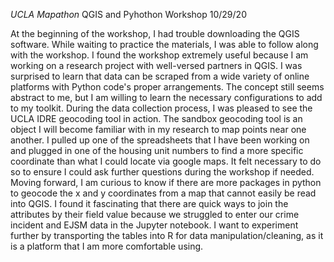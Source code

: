 _UCLA Mapathon_
QGIS and Pyhothon Workshop 10/29/20

At the beginning of the workshop, I had trouble downloading the QGIS software. While waiting to practice the materials, I was able to follow along with the workshop. I found the workshop extremely useful because I am working on a research project with well-versed partners in QGIS. I was surprised to learn that data can be scraped from a wide variety of online platforms with Python code's proper arrangements. The concept still seems abstract to me, but I am willing to learn the necessary configurations to add to my toolkit. During the data collection process, I was pleased to see the UCLA IDRE geocoding tool in action. The sandbox geocoding tool is an object I will become familiar with in my research to map points near one another. I pulled up one of the spreadsheets that I have been working on and plugged in one of the housing unit numbers to find a more specific coordinate than what I could locate via google maps. 
It felt necessary to do so to ensure I could ask further questions during the workshop if needed. Moving forward, I am curious to know if there are more packages in python to geocode the x and y coordinates from a map that cannot easily be read into QGIS. I found it fascinating that there are quick ways to join the attributes by their field value because we struggled to enter our crime incident and EJSM data in the Jupyter notebook. I want to experiment further by transporting the tables into R for data manipulation/cleaning, as it is a platform that I am more comfortable using. 
